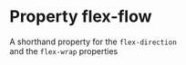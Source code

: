 # Property flex-flow

A shorthand property for the `flex-direction`  
and the `flex-wrap` properties  
